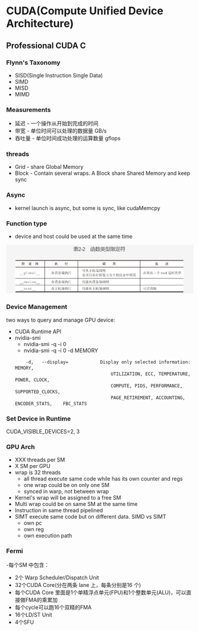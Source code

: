 # CUDA(Compute Unified Device Architecture)

## Professional CUDA C
### Flynn's Taxonomy
- SISD(Single Instruction Single Data)
- SIMD
- MISD
- MIMD

### Measurements
- 延迟 - 一个操作从开始到完成的时间
- 带宽 - 单位时间可以处理的数据量 GB/s
- 吞吐量 - 单位时间成功处理的运算数量 gflops

### threads
- Grid - share Global Memory
- Block - Contain several wraps. A Block share Shared Memory and keep sync

### Async
- kernel launch is async, but some is sync, like cudaMemcpy

### Function type
- device and host could be used at the same time

![](./images/global_device_host.png)


### Device Management
two ways to query and manage GPU device:
- CUDA Runtime API
- nvidia-smi
   - nvidia-smi -q -i 0
   - nvidia-smi -q -i 0 -d MEMORY
   ```text
       -d,   --display=            Display only selected information: MEMORY,
                                       UTILIZATION, ECC, TEMPERATURE, POWER, CLOCK,
                                       COMPUTE, PIDS, PERFORMANCE, SUPPORTED_CLOCKS,
                                       PAGE_RETIREMENT, ACCOUNTING, ENCODER_STATS,    FBC_STATS
   ```

### Set Device in Runtime
CUDA_VISIBLE_DEVICES=2,  3

### GPU Arch
- XXX threads per SM
- X SM per GPU
- wrap is 32 threads
   - all thread execute same code while has its own counter and regs
   - one wrap could be on only one SM
   - synced in warp, not between wrap
- Kernel's wrap will be assigned to a free SM
- Multi wrap could be on same SM at the same time
- Instruction in same thread pipelined
- SIMT execute same code but on different data. SIMD vs SIMT
   - own pc
   - own reg
   - own execution path

### Fermi
-每个SM 中包含：
   - 2个 Warp Scheduler/Dispatch Unit
   - 32个CUDA Core(分在两条 lane 上，每条分别是16 个)
   - 每个CUDA Core 里面是1个单精浮点单元(FPU)和1个整数单元(ALU)，可以直接做FMA的乘累加
   - 每个cycle可以跑16个双精的FMA
   - 16个LD/ST Unit
   - 4个SFU

### 








